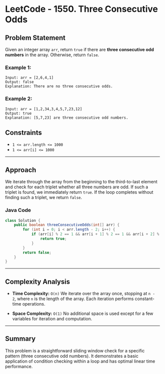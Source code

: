 # LeetCode - 1550. Three Consecutive Odds 

## Problem Statement    

Given an integer array `arr`, return `true` if there are **three consecutive odd numbers** in the array. Otherwise, return `false`.

### Example 1:

```
Input: arr = [2,6,4,1]
Output: false
Explanation: There are no three consecutive odds.
```  

### Example 2:

```
Input: arr = [1,2,34,3,4,5,7,23,12]
Output: true
Explanation: [5,7,23] are three consecutive odd numbers.
```

## Constraints

* `1 <= arr.length <= 1000`
* `1 <= arr[i] <= 1000`

---

## Approach

We iterate through the array from the beginning to the third-to-last element and check for each triplet whether all three numbers are odd. If such a triplet is found, we immediately return `true`. If the loop completes without finding such a triplet, we return `false`.

### Java Code

```java
class Solution {
    public boolean threeConsecutiveOdds(int[] arr) {
        for (int i = 0; i < arr.length - 2; i++) {
            if (arr[i] % 2 == 1 && arr[i + 1] % 2 == 1 && arr[i + 2] % 2 == 1) {
                return true;
            }
        }
        return false;
    }
}
```

---

## Complexity Analysis

* **Time Complexity:** `O(n)`
  We iterate over the array once, stopping at `n - 2`, where `n` is the length of the array. Each iteration performs constant-time operations.

* **Space Complexity:** `O(1)`
  No additional space is used except for a few variables for iteration and computation.

---

## Summary

This problem is a straightforward sliding window check for a specific pattern (three consecutive odd numbers). It demonstrates a basic application of condition checking within a loop and has optimal linear time performance.
